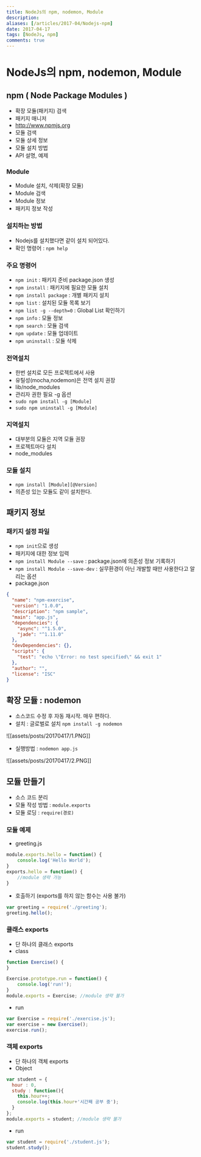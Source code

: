 ```yaml
---
title: NodeJs의 npm, nodemon, Module
description: 
aliases: [/articles/2017-04/Nodejs-npm]
date: 2017-04-17
tags: [NodeJs, npm]
comments: true
---
```

# NodeJs의 npm, nodemon, Module
## npm ( Node Package Modules )
- 확장 모듈(패키지) 검색
- 패키지 매니저
- <http://www.npmjs.org>
- 모듈 검색
- 모듈 상세 정보
- 모듈 설치 방법
- API 설명, 예제

### Module
- Module 설치, 삭제(확장 모듈)
- Module 검색
- Module 정보
- 패키지 정보 작성

### 설치하는 방법
- Nodejs를 설치했다면 같이 설치 되어있다.
- 확인 명령어 : `npm help`

### 주요 명령어
- `npm init` : 패키지 준비 package.json 생성
- `npm install` : 패키지에 필요한 모듈 설치
- `npm install package` : 개별 패키지 설치
- `npm list` : 설치된 모듈 목록 보기
- `npm list -g --depth=0` : Global List 확인하기
- `npm info` : 모듈 정보
- `npm search` : 모듈 검색
- `npm update` : 모듈 업데이트
- `npm uninstall` : 모듈 삭제

### 전역설치
- 한번 설치로 모든 프로젝트에서 사용
- 유틸성(mocha,nodemon)은 전역 설치 권장
- lib/node_modules
- 관리자 권한 필요 -g 옵션
- `sudo npm install -g [Module]`
- `sudo npm uninstall -g [Module]`

### 지역설치
- 대부분의 모듈은 지역 모듈 권장
- 프로젝트마다 설치
- node_modules

### 모듈 설치
- `npm install [Module][@Version]`
- 의존성 있는 모듈도 같이 설치한다.

## 패키지 정보
### 패키지 설정 파일
- `npm init`으로 생성
- 패키지에 대한 정보 입력
- `npm install Module --save` : package.json에 의존성 정보 기록하기
- `npm install Module --save-dev` : 실무환경이 아닌 개발할 때만 사용한다고 알리는 옵션
- package.json

``` json
{
  "name": "npm-exercise",
  "version": "1.0.0",
  "description": "npm sample",
  "main": "app.js",
  "dependencies": {
    "async": "^1.5.0",
    "jade": "^1.11.0"
  },
  "devDependencies": {},
  "scripts": {
    "test": "echo \"Error: no test specified\" && exit 1"
  },
  "author": "",
  "license": "ISC"
}
```

## 확장 모듈 : nodemon
- 소스코드 수정 후 자동 재시작. 매우 편하다.
- 설치 : 글로벌로 설치 `npm install -g nodemon`

![[assets/posts/20170417/1.PNG]]

- 실행방법 : `nodemon app.js`

![[assets/posts/20170417/2.PNG]]

## 모듈 만들기
- 소스 코드 분리
- 모듈 작성 방법 : `module.exports`
- 모듈 로딩 : `require(경로)`

### 모듈 예제
- greeting.js

``` javascript
module.exports.hello = function() {
	console.log('Hello World');
}
exports.hello = function() {
	//module 생략 가능
}
```

- 호출하기 (exports를 하지 않는 함수는 사용 불가)

``` javascript
var greeting = require('./greeting');
greeting.hello();
```

### 클래스 exports
- 단 하나의 클래스 exports
- class

``` javascript
function Exercise() {
}

Exercise.prototype.run = function() {
	console.log('run!');
}
module.exports = Exercise; //module 생략 불가
```

- run

``` javascript
var Exercise = require('./exercise.js');
var exercise = new Exercise();
exercise.run();
```

### 객체 exports
- 단 하나의 객체 exports
- Object

``` javascript
var student = {
  hour : 0,
  study : function(){
    this.hour++;
    console.log(this.hour+'시간째 공부 중');
  }
};
module.exports = student; //module 생략 불가
```

- run

``` javascript
var student = require('./student.js');
student.study();
```
